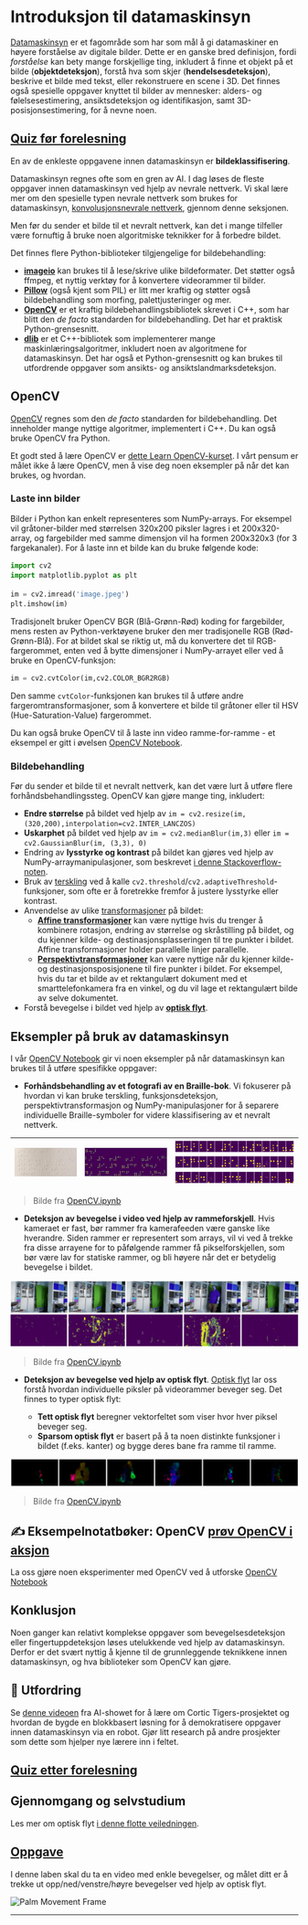 <!--
CO_OP_TRANSLATOR_METADATA:
{
  "original_hash": "feeca98225cb420afc89415f24f63d92",
  "translation_date": "2025-09-23T09:39:44+00:00",
  "source_file": "lessons/4-ComputerVision/06-IntroCV/README.md",
  "language_code": "no"
}
-->
# Introduksjon til datamaskinsyn

[Datamaskinsyn](https://wikipedia.org/wiki/Computer_vision) er et fagområde som har som mål å gi datamaskiner en høyere forståelse av digitale bilder. Dette er en ganske bred definisjon, fordi *forståelse* kan bety mange forskjellige ting, inkludert å finne et objekt på et bilde (**objektdeteksjon**), forstå hva som skjer (**hendelsesdeteksjon**), beskrive et bilde med tekst, eller rekonstruere en scene i 3D. Det finnes også spesielle oppgaver knyttet til bilder av mennesker: alders- og følelsesestimering, ansiktsdeteksjon og identifikasjon, samt 3D-posisjonsestimering, for å nevne noen.

## [Quiz før forelesning](https://ff-quizzes.netlify.app/en/ai/quiz/11)

En av de enkleste oppgavene innen datamaskinsyn er **bildeklassifisering**.

Datamaskinsyn regnes ofte som en gren av AI. I dag løses de fleste oppgaver innen datamaskinsyn ved hjelp av nevrale nettverk. Vi skal lære mer om den spesielle typen nevrale nettverk som brukes for datamaskinsyn, [konvolusjonsnevrale nettverk](../07-ConvNets/README.md), gjennom denne seksjonen.

Men før du sender et bilde til et nevralt nettverk, kan det i mange tilfeller være fornuftig å bruke noen algoritmiske teknikker for å forbedre bildet.

Det finnes flere Python-biblioteker tilgjengelige for bildebehandling:

* **[imageio](https://imageio.readthedocs.io/en/stable/)** kan brukes til å lese/skrive ulike bildeformater. Det støtter også ffmpeg, et nyttig verktøy for å konvertere videorammer til bilder.
* **[Pillow](https://pillow.readthedocs.io/en/stable/index.html)** (også kjent som PIL) er litt mer kraftig og støtter også bildebehandling som morfing, palettjusteringer og mer.
* **[OpenCV](https://opencv.org/)** er et kraftig bildebehandlingsbibliotek skrevet i C++, som har blitt den *de facto* standarden for bildebehandling. Det har et praktisk Python-grensesnitt.
* **[dlib](http://dlib.net/)** er et C++-bibliotek som implementerer mange maskinlæringsalgoritmer, inkludert noen av algoritmene for datamaskinsyn. Det har også et Python-grensesnitt og kan brukes til utfordrende oppgaver som ansikts- og ansiktslandmarksdeteksjon.

## OpenCV

[OpenCV](https://opencv.org/) regnes som den *de facto* standarden for bildebehandling. Det inneholder mange nyttige algoritmer, implementert i C++. Du kan også bruke OpenCV fra Python.

Et godt sted å lære OpenCV er [dette Learn OpenCV-kurset](https://learnopencv.com/getting-started-with-opencv/). I vårt pensum er målet ikke å lære OpenCV, men å vise deg noen eksempler på når det kan brukes, og hvordan.

### Laste inn bilder

Bilder i Python kan enkelt representeres som NumPy-arrays. For eksempel vil gråtoner-bilder med størrelsen 320x200 piksler lagres i et 200x320-array, og fargebilder med samme dimensjon vil ha formen 200x320x3 (for 3 fargekanaler). For å laste inn et bilde kan du bruke følgende kode:

```python
import cv2
import matplotlib.pyplot as plt

im = cv2.imread('image.jpeg')
plt.imshow(im)
```

Tradisjonelt bruker OpenCV BGR (Blå-Grønn-Rød) koding for fargebilder, mens resten av Python-verktøyene bruker den mer tradisjonelle RGB (Rød-Grønn-Blå). For at bildet skal se riktig ut, må du konvertere det til RGB-fargerommet, enten ved å bytte dimensjoner i NumPy-arrayet eller ved å bruke en OpenCV-funksjon:

```python
im = cv2.cvtColor(im,cv2.COLOR_BGR2RGB)
```

Den samme `cvtColor`-funksjonen kan brukes til å utføre andre fargeromtransformasjoner, som å konvertere et bilde til gråtoner eller til HSV (Hue-Saturation-Value) fargerommet.

Du kan også bruke OpenCV til å laste inn video ramme-for-ramme - et eksempel er gitt i øvelsen [OpenCV Notebook](OpenCV.ipynb).

### Bildebehandling

Før du sender et bilde til et nevralt nettverk, kan det være lurt å utføre flere forhåndsbehandlingssteg. OpenCV kan gjøre mange ting, inkludert:

* **Endre størrelse** på bildet ved hjelp av `im = cv2.resize(im, (320,200),interpolation=cv2.INTER_LANCZOS)`
* **Uskarphet** på bildet ved hjelp av `im = cv2.medianBlur(im,3)` eller `im = cv2.GaussianBlur(im, (3,3), 0)`
* Endring av **lysstyrke og kontrast** på bildet kan gjøres ved hjelp av NumPy-arraymanipulasjoner, som beskrevet [i denne Stackoverflow-noten](https://stackoverflow.com/questions/39308030/how-do-i-increase-the-contrast-of-an-image-in-python-opencv).
* Bruk av [terskling](https://docs.opencv.org/4.x/d7/d4d/tutorial_py_thresholding.html) ved å kalle `cv2.threshold`/`cv2.adaptiveThreshold`-funksjoner, som ofte er å foretrekke fremfor å justere lysstyrke eller kontrast.
* Anvendelse av ulike [transformasjoner](https://docs.opencv.org/4.5.5/da/d6e/tutorial_py_geometric_transformations.html) på bildet:
    - **[Affine transformasjoner](https://docs.opencv.org/4.5.5/d4/d61/tutorial_warp_affine.html)** kan være nyttige hvis du trenger å kombinere rotasjon, endring av størrelse og skråstilling på bildet, og du kjenner kilde- og destinasjonsplasseringen til tre punkter i bildet. Affine transformasjoner holder parallelle linjer parallelle.
    - **[Perspektivtransformasjoner](https://medium.com/analytics-vidhya/opencv-perspective-transformation-9edffefb2143)** kan være nyttige når du kjenner kilde- og destinasjonsposisjonene til fire punkter i bildet. For eksempel, hvis du tar et bilde av et rektangulært dokument med et smarttelefonkamera fra en vinkel, og du vil lage et rektangulært bilde av selve dokumentet.
* Forstå bevegelse i bildet ved hjelp av **[optisk flyt](https://docs.opencv.org/4.5.5/d4/dee/tutorial_optical_flow.html)**.

## Eksempler på bruk av datamaskinsyn

I vår [OpenCV Notebook](OpenCV.ipynb) gir vi noen eksempler på når datamaskinsyn kan brukes til å utføre spesifikke oppgaver:

* **Forhåndsbehandling av et fotografi av en Braille-bok**. Vi fokuserer på hvordan vi kan bruke terskling, funksjonsdeteksjon, perspektivtransformasjon og NumPy-manipulasjoner for å separere individuelle Braille-symboler for videre klassifisering av et nevralt nettverk.

![Braille-bilde](../../../../../translated_images/braille.341962ff76b1bd7044409371d3de09ced5028132aef97344ea4b7468c1208126.no.jpeg) | ![Forhåndsbehandlet Braille-bilde](../../../../../translated_images/braille-result.46530fea020b03c76aac532d7d6eeef7f6fb35b55b1001cd21627907dabef3ed.no.png) | ![Braille-symboler](../../../../../translated_images/braille-symbols.0159185ab69d533909dc4d7d26a1971b51401c6a80eb3a5584f250ea880af88b.no.png)
----|-----|-----

> Bilde fra [OpenCV.ipynb](OpenCV.ipynb)

* **Deteksjon av bevegelse i video ved hjelp av rammeforskjell**. Hvis kameraet er fast, bør rammer fra kamerafeeden være ganske like hverandre. Siden rammer er representert som arrays, vil vi ved å trekke fra disse arrayene for to påfølgende rammer få pikselforskjellen, som bør være lav for statiske rammer, og bli høyere når det er betydelig bevegelse i bildet.

![Bilde av videorammer og rammeforskjeller](../../../../../translated_images/frame-difference.706f805491a0883c938e16447bf5eb2f7d69e812c7f743cbe7d7c7645168f81f.no.png)

> Bilde fra [OpenCV.ipynb](OpenCV.ipynb)

* **Deteksjon av bevegelse ved hjelp av optisk flyt**. [Optisk flyt](https://docs.opencv.org/3.4/d4/dee/tutorial_optical_flow.html) lar oss forstå hvordan individuelle piksler på videorammer beveger seg. Det finnes to typer optisk flyt:

   - **Tett optisk flyt** beregner vektorfeltet som viser hvor hver piksel beveger seg.
   - **Sparsom optisk flyt** er basert på å ta noen distinkte funksjoner i bildet (f.eks. kanter) og bygge deres bane fra ramme til ramme.

![Bilde av optisk flyt](../../../../../translated_images/optical.1f4a94464579a83a10784f3c07fe7228514714b96782edf50e70ccd59d2d8c4f.no.png)

> Bilde fra [OpenCV.ipynb](OpenCV.ipynb)

## ✍️ Eksempelnotatbøker: OpenCV [prøv OpenCV i aksjon](OpenCV.ipynb)

La oss gjøre noen eksperimenter med OpenCV ved å utforske [OpenCV Notebook](OpenCV.ipynb)

## Konklusjon

Noen ganger kan relativt komplekse oppgaver som bevegelsesdeteksjon eller fingertuppdeteksjon løses utelukkende ved hjelp av datamaskinsyn. Derfor er det svært nyttig å kjenne til de grunnleggende teknikkene innen datamaskinsyn, og hva biblioteker som OpenCV kan gjøre.

## 🚀 Utfordring

Se [denne videoen](https://docs.microsoft.com/shows/ai-show/ai-show--2021-opencv-ai-competition--grand-prize-winners--cortic-tigers--episode-32?WT.mc_id=academic-77998-cacaste) fra AI-showet for å lære om Cortic Tigers-prosjektet og hvordan de bygde en blokkbasert løsning for å demokratisere oppgaver innen datamaskinsyn via en robot. Gjør litt research på andre prosjekter som dette som hjelper nye lærere inn i feltet.

## [Quiz etter forelesning](https://ff-quizzes.netlify.app/en/ai/quiz/12)

## Gjennomgang og selvstudium

Les mer om optisk flyt [i denne flotte veiledningen](https://learnopencv.com/optical-flow-in-opencv/).

## [Oppgave](lab/README.md)

I denne laben skal du ta en video med enkle bevegelser, og målet ditt er å trekke ut opp/ned/venstre/høyre bevegelser ved hjelp av optisk flyt.

<img src="images/palm-movement.png" width="30%" alt="Palm Movement Frame"/>

---

